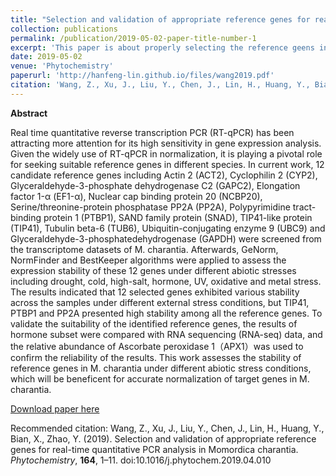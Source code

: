 ```yaml
---
title: "Selection and validation of appropriate reference genes for real-time quantitative PCR analysis in <i>Momordica charantia</i>."
collection: publications
permalink: /publication/2019-05-02-paper-title-number-1
excerpt: 'This paper is about properly selecting the reference geens in Momordica charantia, a medicinal plant with bitter taste, for quantitative PCR analysis.'
date: 2019-05-02
venue: 'Phytochemistry'
paperurl: 'http://hanfeng-lin.github.io/files/wang2019.pdf'
citation: 'Wang, Z., Xu, J., Liu, Y., Chen, J., Lin, H., Huang, Y., Bian, X., Zhao, Y. (2019). Selection and validation of appropriate reference genes for real-time quantitative PCR analysis in Momordica charantia. <i>Phytochemistry</i>, <b>164</b>, 1–11. doi:10.1016/j.phytochem.2019.04.010 '
---
```

<b>Abstract</b>

Real time quantitative reverse transcription PCR (RT-qPCR) has been attracting more attention for its high sensitivity in gene expression analysis. Given the widely use of RT-qPCR in normalization, it is playing a pivotal role for seeking suitable reference genes in different species. In current work, 12 candidate reference genes including Actin 2 (ACT2), Cyclophilin 2 (CYP2), Glyceraldehyde-3-phosphate dehydrogenase C2 (GAPC2), Elongation factor 1-α (EF1-α), Nuclear cap binding protein 20 (NCBP20), Serine/threonine-protein phosphatase PP2A (PP2A), Polypyrimidine tract-binding protein 1 (PTBP1), SAND family protein (SNAD), TIP41-like protein (TIP41), Tubulin beta-6 (TUB6), Ubiquitin-conjugating enzyme 9 (UBC9) and Glyceraldehyde-3-phosphatedehydrogenase (GAPDH) were screened from the transcriptome datasets of M. charantia. Afterwards, GeNorm, NormFinder and BestKeeper algorithms were applied to assess the expression stability of these 12 genes under different abiotic stresses including drought, cold, high-salt, hormone, UV, oxidative and metal stress. The results indicated that 12 selected genes exhibited various stability across the samples under different external stress conditions, but TIP41, PTBP1 and PP2A presented high stability among all the reference genes. To validate the suitability of the identified reference genes, the results of hormone subset were compared with RNA sequencing (RNA-seq) data, and the relative abundance of Ascorbate peroxidase 1（APX1）was used to confirm the reliability of the results. This work assesses the stability of reference genes in M. charantia under different abiotic stress conditions, which will be beneficent for accurate normalization of target genes in M. charantia.

[Download paper here](http://hanfeng-lin.github.io/files/wang2019.pdf)

Recommended citation: Wang, Z., Xu, J., Liu, Y., Chen, J., Lin, H., Huang, Y., Bian, X., Zhao, Y. (2019). Selection and validation of appropriate reference genes for real-time quantitative PCR analysis in Momordica charantia. <i>Phytochemistry</i>, <b>164</b>, 1–11. doi:10.1016/j.phytochem.2019.04.010 
